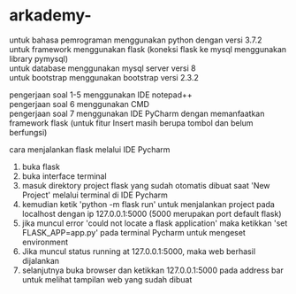 # arkademy-

untuk bahasa pemrograman menggunakan python dengan versi 3.7.2  
untuk framework menggunakan flask (koneksi flask ke mysql menggunakan library pymysql)  
untuk database menggunakan mysql server versi 8  
untuk bootstrap menggunakan bootstrap versi 2.3.2

pengerjaan soal 1-5 menggunakan IDE notepad++  
pengerjaan soal 6 menggunakan CMD  
pengerjaan soal 7 menggunakan IDE PyCharm dengan memanfaatkan framework flask (untuk fitur Insert masih berupa tombol dan belum berfungsi)  

  cara menjalankan flask melalui IDE Pycharm
1. buka flask
2. buka interface terminal
3. masuk direktory project flask yang sudah otomatis dibuat saat 'New Project' melalui terminal di IDE Pycharm
4. kemudian ketik 'python -m flask run' untuk menjalankan project pada localhost dengan ip 127.0.0.1:5000 
(5000 merupakan port default flask)
5. jika muncul error 'could not locate a flask application' maka ketikkan 'set FLASK_APP=app.py' pada terminal Pycharm untuk mengeset environment
6. Jika muncul status running at 127.0.0.1:5000, maka web berhasil dijalankan
7. selanjutnya buka browser dan ketikkan 127.0.0.1:5000 pada address bar untuk melihat tampilan web yang sudah dibuat



